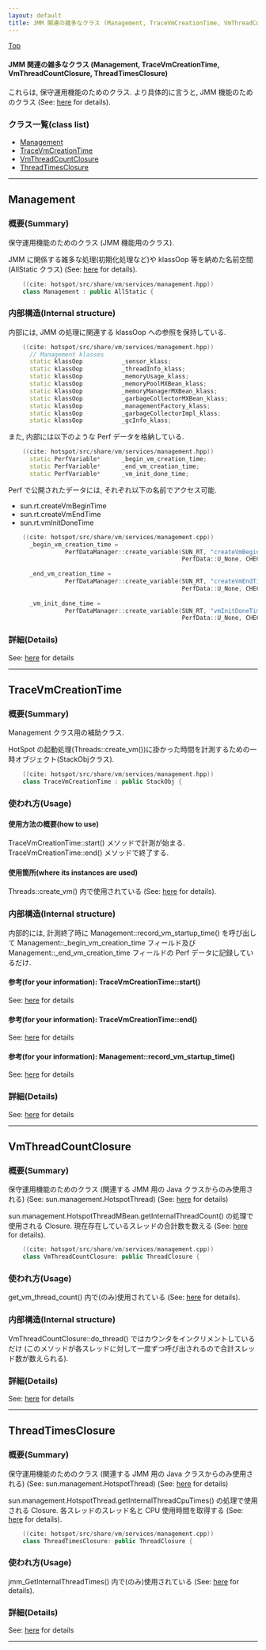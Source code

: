 ```yaml
---
layout: default
title: JMM 関連の雑多なクラス (Management, TraceVmCreationTime, VmThreadCountClosure, ThreadTimesClosure)
---
```

[Top](../index.html)

#### JMM 関連の雑多なクラス (Management, TraceVmCreationTime, VmThreadCountClosure, ThreadTimesClosure)

これらは, 保守運用機能のためのクラス.
より具体的に言うと, JMM 機能のためのクラス (See: [here](no2114S_x.html) for details).


### クラス一覧(class list)

  * [Management](#no0hTynk2W)
  * [TraceVmCreationTime](#noW9pSrncO)
  * [VmThreadCountClosure](#nogqop6YFe)
  * [ThreadTimesClosure](#nolV3brukv)


---
## <a name="no0hTynk2W" id="no0hTynk2W">Management</a>

### 概要(Summary)
保守運用機能のためのクラス (JMM 機能用のクラス).

JMM に関係する雑多な処理(初期化処理など)や klassOop 等を納めた名前空間(AllStatic クラス) (See: [here](no2114S_x.html) for details).


```cpp
    ((cite: hotspot/src/share/vm/services/management.hpp))
    class Management : public AllStatic {
```

### 内部構造(Internal structure)
内部には, JMM の処理に関連する klassOop への参照を保持している.


```cpp
    ((cite: hotspot/src/share/vm/services/management.hpp))
      // Management klasses
      static klassOop           _sensor_klass;
      static klassOop           _threadInfo_klass;
      static klassOop           _memoryUsage_klass;
      static klassOop           _memoryPoolMXBean_klass;
      static klassOop           _memoryManagerMXBean_klass;
      static klassOop           _garbageCollectorMXBean_klass;
      static klassOop           _managementFactory_klass;
      static klassOop           _garbageCollectorImpl_klass;
      static klassOop           _gcInfo_klass;
```

また, 内部には以下のような Perf データを格納している.


```cpp
    ((cite: hotspot/src/share/vm/services/management.hpp))
      static PerfVariable*      _begin_vm_creation_time;
      static PerfVariable*      _end_vm_creation_time;
      static PerfVariable*      _vm_init_done_time;
```

Perf で公開されたデータには, それぞれ以下の名前でアクセス可能.

* sun.rt.createVmBeginTime
* sun.rt.createVmEndTime
* sun.rt.vmInitDoneTime


```cpp
    ((cite: hotspot/src/share/vm/services/management.cpp))
      _begin_vm_creation_time =
                PerfDataManager::create_variable(SUN_RT, "createVmBeginTime",
                                                 PerfData::U_None, CHECK);
    
      _end_vm_creation_time =
                PerfDataManager::create_variable(SUN_RT, "createVmEndTime",
                                                 PerfData::U_None, CHECK);
    
      _vm_init_done_time =
                PerfDataManager::create_variable(SUN_RT, "vmInitDoneTime",
                                                 PerfData::U_None, CHECK);
```




### 詳細(Details)
See: [here](../doxygen/classManagement.html) for details

---
## <a name="noW9pSrncO" id="noW9pSrncO">TraceVmCreationTime</a>

### 概要(Summary)
Management クラス用の補助クラス. 

HotSpot の起動処理(Threads::create_vm())に掛かった時間を計測するための一時オブジェクト(StackObjクラス).


```cpp
    ((cite: hotspot/src/share/vm/services/management.hpp))
    class TraceVmCreationTime : public StackObj {
```

### 使われ方(Usage)
#### 使用方法の概要(how to use)
TraceVmCreationTime::start() メソッドで計測が始まる.
TraceVmCreationTime::end() メソッドで終了する.

#### 使用箇所(where its instances are used)
Threads::create_vm() 内で使用されている (See: [here](no2114J7x.html) for details).

### 内部構造(Internal structure)
内部的には, 計測終了時に Management::record_vm_startup_time() を呼び出して
Management::_begin_vm_creation_time フィールド及び
Management::_end_vm_creation_time フィールドの Perf データに記録しているだけ.

#### 参考(for your information): TraceVmCreationTime::start()
See: [here](no31150lpV.html) for details
#### 参考(for your information): TraceVmCreationTime::end()
See: [here](no31150yzb.html) for details
#### 参考(for your information): Management::record_vm_startup_time()
See: [here](no31150_9h.html) for details



### 詳細(Details)
See: [here](../doxygen/classTraceVmCreationTime.html) for details

---
## <a name="nogqop6YFe" id="nogqop6YFe">VmThreadCountClosure</a>

### 概要(Summary)
保守運用機能のためのクラス (関連する JMM 用の Java クラスからのみ使用される)
(See: sun.management.HotspotThread)
(See: [here](no2114x0x.html) for details)

sun.management.HotspotThreadMBean.getInternalThreadCount() の処理で使用される Closure.
現在存在しているスレッドの合計数を数える (See: [here](no2114vml.html) for details).


```cpp
    ((cite: hotspot/src/share/vm/services/management.cpp))
    class VmThreadCountClosure: public ThreadClosure {
```

### 使われ方(Usage)
get_vm_thread_count() 内で(のみ)使用されている (See: [here](no2114vml.html) for details).

### 内部構造(Internal structure)
VmThreadCountClosure::do_thread() ではカウンタをインクリメントしているだけ
(このメソッドが各スレッドに対して一度ずつ呼び出されるので合計スレッド数が数えられる).




### 詳細(Details)
See: [here](../doxygen/classVmThreadCountClosure.html) for details

---
## <a name="nolV3brukv" id="nolV3brukv">ThreadTimesClosure</a>

### 概要(Summary)
保守運用機能のためのクラス (関連する JMM 用の Java クラスからのみ使用される)
(See: sun.management.HotspotThread)
(See: [here](no2114x0x.html) for details)

sun.management.HotspotThread.getInternalThreadCpuTimes() の処理で使用される Closure.
各スレッドのスレッド名と CPU 使用時間を取得する (See: [here](no2114vml.html) for details).


```cpp
    ((cite: hotspot/src/share/vm/services/management.cpp))
    class ThreadTimesClosure: public ThreadClosure {
```

### 使われ方(Usage)
jmm_GetInternalThreadTimes() 内で(のみ)使用されている (See: [here](no2114vml.html) for details).




### 詳細(Details)
See: [here](../doxygen/classThreadTimesClosure.html) for details

---

